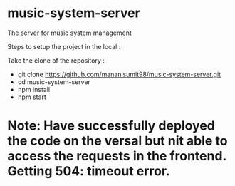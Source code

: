 # music-system-server
The server for music system management

Steps to setup the project in the local : 

Take the clone of the repository : 
- git clone https://github.com/mananisumit98/music-system-server.git
- cd music-system-server
- npm install
- npm start

# Note: Have successfully deployed the code on the versal but nit able to access the requests in the frontend. Getting 504: timeout error.